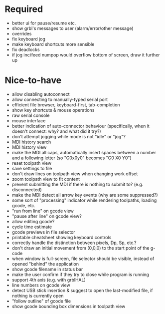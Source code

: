 # Required

 * better ui for pause/resume etc.
 * show grbl's messages to user (alarm/error/other message)
 * overrides
 * fix keyboard jog
 * make keyboard shortcuts more sensible
 * fix deadlocks
 * if jog inc/feed numpop would overflow bottom of screen, draw it further up

# Nice-to-have

 * allow disabling autoconnect
 * allow connecting to manually-typed serial port
 * efficient file browser, keyboard-first, tab-completion
 * show key shortcuts & mouse operations
 * raw serial console
 * mouse interface
 * better indication of auto-connector behaviour (specifically, when it doesn't connect: why? and what did it try?)
 * don't attempt jogging while mode is not "idle" or "jog"?
 * MDI history search
 * MDI history view
 * make the MDI all caps, automatically insert spaces between a number and a following letter (so "G0x0y0" becomes "G0 X0 Y0")
 * reset toolpath view
 * save settings to file
 * don't draw lines on toolpath view when changing work offset
 * zoom toolpath view to fit content
 * prevent submitting the MDI if there is nothing to submit to? (e.g. disconnected)
 * make the MDI detect all arrow key events (why are some suppressed?)
 * some sort of "processing" indicator while rendering toolpaths, loading gcode, etc.
 * "run from line" on gcode view
 * "pause after line" on gcode view?
 * allow editing gcode?
 * cycle time estimate
 * gcode previews in file selector
 * printable cheatsheet showing keyboard controls
 * correctly handle the distinction between pixels, Dp, Sp, etc.?
 * don't draw an initial movement from (0,0,0) to the start point of the g-code
 * when window is full-screen, file selector should be visible, instead of opened "behind" the application
 * show gcode filename in status bar
 * make the user confirm if they try to close while program is running
 * support 4th axis (e.g. with grblHAL)
 * line numbers on gcode view
 * detect USB stick insertion & suggest to open the last-modified file, if nothing is currently open
 * "follow outline" of gcode file
 * show gcode bounding box dimensions in toolpath view
